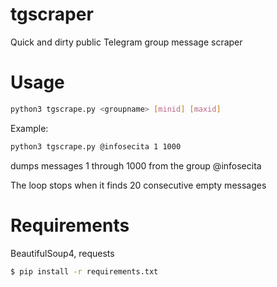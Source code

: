 # tgscraper
Quick and dirty public Telegram group message scraper

# Usage
```bash
python3 tgscrape.py <groupname> [minid] [maxid]
```

Example:
```bash
python3 tgscrape.py @infosecita 1 1000
```
dumps messages 1 through 1000 from the group @infosecita

The loop stops when it finds 20 consecutive empty messages

# Requirements
BeautifulSoup4, requests
```bash
$ pip install -r requirements.txt
```
